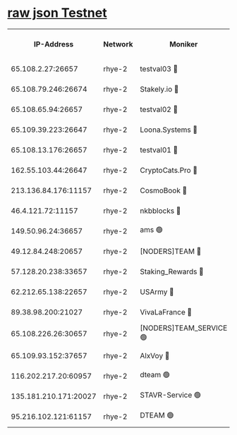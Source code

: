 
[raw json Testnet](https://rpc-check.quickt.stavr.tech/quickt/rpc-quickt-result.json)
=


<table><tr><th>IP-Address</th><th>Network</th><th>Moniker</th><th>Latest Block Height</th><th>Earliest Block Height</th><th>Catching Up</th><th>Tx Index</th><th>Voting Power</th><th>Scan Time</th></tr><tr><td>65.108.2.27:26657</td><td>rhye-2</td><td>testval03 🔴</td><td>703259</td><td>1</td><td>False</td><td>on</td><td>11002050</td><td>2024-02-07T20:01:44.350195197UTC</td></tr><tr><td>65.108.79.246:26674</td><td>rhye-2</td><td>Stakely.io 🔴</td><td>703259</td><td>1</td><td>False</td><td>on</td><td>10010</td><td>2024-02-07T20:01:48.832293818UTC</td></tr><tr><td>65.108.65.94:26657</td><td>rhye-2</td><td>testval02 🔴</td><td>703260</td><td>1</td><td>False</td><td>on</td><td>11002050</td><td>2024-02-07T20:01:51.665967011UTC</td></tr><tr><td>65.109.39.223:26647</td><td>rhye-2</td><td>Loona.Systems 🔴</td><td>703261</td><td>1</td><td>False</td><td>off</td><td>86949</td><td>2024-02-07T20:01:55.680574531UTC</td></tr><tr><td>65.108.13.176:26657</td><td>rhye-2</td><td>testval01 🔴</td><td>703261</td><td>1</td><td>False</td><td>on</td><td>13082010</td><td>2024-02-07T20:01:56.366827721UTC</td></tr><tr><td>162.55.103.44:26647</td><td>rhye-2</td><td>CryptoCats.Pro 🔴</td><td>703266</td><td>1</td><td>False</td><td>off</td><td>9999</td><td>2024-02-07T20:02:26.763843139UTC</td></tr><tr><td>213.136.84.176:11157</td><td>rhye-2</td><td>CosmoBook 🔴</td><td>703265</td><td>65301</td><td>False</td><td>off</td><td>1528057</td><td>2024-02-07T20:02:20.258806714UTC</td></tr><tr><td>46.4.121.72:11157</td><td>rhye-2</td><td>nkbblocks 🔴</td><td>703258</td><td>70101</td><td>False</td><td>off</td><td>81491</td><td>2024-02-07T20:01:36.265101786UTC</td></tr><tr><td>149.50.96.24:36657</td><td>rhye-2</td><td>ams 🟢</td><td>703263</td><td>133501</td><td>False</td><td>on</td><td>0</td><td>2024-02-07T20:02:09.723282863UTC</td></tr><tr><td>49.12.84.248:20657</td><td>rhye-2</td><td>[NODERS]TEAM 🔴</td><td>703263</td><td>146001</td><td>False</td><td>on</td><td>59690</td><td>2024-02-07T20:02:07.214126982UTC</td></tr><tr><td>57.128.20.238:33657</td><td>rhye-2</td><td>Staking_Rewards 🔴</td><td>703261</td><td>149101</td><td>False</td><td>on</td><td>9900</td><td>2024-02-07T20:01:55.349921447UTC</td></tr><tr><td>62.212.65.138:22657</td><td>rhye-2</td><td>USArmy 🔴</td><td>563100</td><td>198001</td><td>False</td><td>on</td><td>59069</td><td>2024-02-07T20:01:43.602172489UTC</td></tr><tr><td>89.38.98.200:21027</td><td>rhye-2</td><td>VivaLaFrance 🔴</td><td>703258</td><td>220501</td><td>False</td><td>off</td><td>10000</td><td>2024-02-07T20:01:38.676067899UTC</td></tr><tr><td>65.108.226.26:30657</td><td>rhye-2</td><td>[NODERS]TEAM_SERVICE 🟢</td><td>703261</td><td>241501</td><td>False</td><td>on</td><td>0</td><td>2024-02-07T20:01:56.026693046UTC</td></tr><tr><td>65.109.93.152:37657</td><td>rhye-2</td><td>AlxVoy 🔴</td><td>703259</td><td>315173</td><td>False</td><td>on</td><td>143351</td><td>2024-02-07T20:01:41.128635702UTC</td></tr><tr><td>116.202.217.20:60957</td><td>rhye-2</td><td>dteam 🟢</td><td>703260</td><td>421794</td><td>False</td><td>on</td><td>0</td><td>2024-02-07T20:01:51.925725448UTC</td></tr><tr><td>135.181.210.171:20027</td><td>rhye-2</td><td>STAVR-Service 🟢</td><td>703262</td><td>700501</td><td>False</td><td>on</td><td>0</td><td>2024-02-07T20:02:04.917196653UTC</td></tr><tr><td>95.216.102.121:61157</td><td>rhye-2</td><td>DTEAM 🟢</td><td>703259</td><td>702801</td><td>False</td><td>on</td><td>0</td><td>2024-02-07T20:01:49.226308293UTC</td></tr></table>